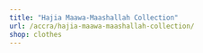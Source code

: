 ```yaml
---
title: "Hajia Maawa-Maashallah Collection"
url: /accra/hajia-maawa-maashallah-collection/
shop: clothes
---
```

